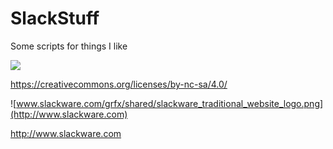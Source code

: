 SlackStuff
==========

Some scripts for things I like

![](https://creativecommons.org/images/deed/seal.png)

https://creativecommons.org/licenses/by-nc-sa/4.0/


![www.slackware.com/grfx/shared/slackware_traditional_website_logo.png](http://www.slackware.com)

http://www.slackware.com